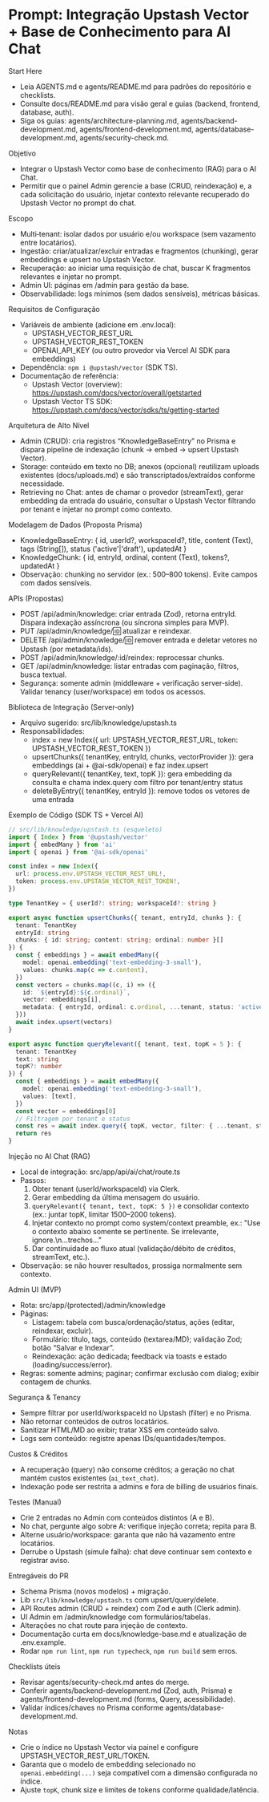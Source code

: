 # Prompt: Integração Upstash Vector + Base de Conhecimento para AI Chat

Start Here
- Leia AGENTS.md e agents/README.md para padrões do repositório e checklists.
- Consulte docs/README.md para visão geral e guias (backend, frontend, database, auth).
- Siga os guias: agents/architecture-planning.md, agents/backend-development.md, agents/frontend-development.md, agents/database-development.md, agents/security-check.md.

Objetivo
- Integrar o Upstash Vector como base de conhecimento (RAG) para o AI Chat.
- Permitir que o painel Admin gerencie a base (CRUD, reindexação) e, a cada solicitação do usuário, injetar contexto relevante recuperado do Upstash Vector no prompt do chat.

Escopo
- Multi‑tenant: isolar dados por usuário e/ou workspace (sem vazamento entre locatários).
- Ingestão: criar/atualizar/excluir entradas e fragmentos (chunking), gerar embeddings e upsert no Upstash Vector.
- Recuperação: ao iniciar uma requisição de chat, buscar K fragmentos relevantes e injetar no prompt.
- Admin UI: páginas em /admin para gestão da base.
- Observabilidade: logs mínimos (sem dados sensíveis), métricas básicas.

Requisitos de Configuração
- Variáveis de ambiente (adicione em .env.local):
  - UPSTASH_VECTOR_REST_URL
  - UPSTASH_VECTOR_REST_TOKEN
  - OPENAI_API_KEY (ou outro provedor via Vercel AI SDK para embeddings)
- Dependência: `npm i @upstash/vector` (SDK TS).
- Documentação de referência:
  - Upstash Vector (overview): https://upstash.com/docs/vector/overall/getstarted
  - Upstash Vector TS SDK: https://upstash.com/docs/vector/sdks/ts/getting-started

Arquitetura de Alto Nível
- Admin (CRUD): cria registros “KnowledgeBaseEntry” no Prisma e dispara pipeline de indexação (chunk → embed → upsert Upstash Vector).
- Storage: conteúdo em texto no DB; anexos (opcional) reutilizam uploads existentes (docs/uploads.md) e são transcriptados/extraídos conforme necessidade.
- Retrieving no Chat: antes de chamar o provedor (streamText), gerar embedding da entrada do usuário, consultar o Upstash Vector filtrando por tenant e injetar no prompt como contexto.

Modelagem de Dados (Proposta Prisma)
- KnowledgeBaseEntry: { id, userId?, workspaceId?, title, content (Text), tags (String[]), status ('active'|'draft'), updatedAt }
- KnowledgeChunk: { id, entryId, ordinal, content (Text), tokens?, updatedAt }
- Observação: chunking no servidor (ex.: 500–800 tokens). Evite campos com dados sensíveis.

APIs (Propostas)
- POST /api/admin/knowledge: criar entrada (Zod), retorna entryId. Dispara indexação assíncrona (ou síncrona simples para MVP).
- PUT /api/admin/knowledge/:id: atualizar e reindexar.
- DELETE /api/admin/knowledge/:id: remover entrada e deletar vetores no Upstash (por metadata/ids).
- POST /api/admin/knowledge/:id/reindex: reprocessar chunks.
- GET /api/admin/knowledge: listar entradas com paginação, filtros, busca textual.
- Segurança: somente admin (middleware + verificação server‑side). Validar tenancy (user/workspace) em todos os acessos.

Biblioteca de Integração (Server‑only)
- Arquivo sugerido: src/lib/knowledge/upstash.ts
- Responsabilidades:
  - index = new Index({ url: UPSTASH_VECTOR_REST_URL, token: UPSTASH_VECTOR_REST_TOKEN })
  - upsertChunks({ tenantKey, entryId, chunks, vectorProvider }): gera embeddings (ai + @ai-sdk/openai) e faz index.upsert
  - queryRelevant({ tenantKey, text, topK }): gera embedding da consulta e chama index.query com filtro por tenant/entry status
  - deleteByEntry({ tenantKey, entryId }): remove todos os vetores de uma entrada

Exemplo de Código (SDK TS + Vercel AI)
```ts
// src/lib/knowledge/upstash.ts (esqueleto)
import { Index } from '@upstash/vector'
import { embedMany } from 'ai'
import { openai } from '@ai-sdk/openai'

const index = new Index({
  url: process.env.UPSTASH_VECTOR_REST_URL!,
  token: process.env.UPSTASH_VECTOR_REST_TOKEN!,
})

type TenantKey = { userId?: string; workspaceId?: string }

export async function upsertChunks({ tenant, entryId, chunks }: {
  tenant: TenantKey
  entryId: string
  chunks: { id: string; content: string; ordinal: number }[]
}) {
  const { embeddings } = await embedMany({
    model: openai.embedding('text-embedding-3-small'),
    values: chunks.map(c => c.content),
  })
  const vectors = chunks.map((c, i) => ({
    id: `${entryId}:${c.ordinal}`,
    vector: embeddings[i],
    metadata: { entryId, ordinal: c.ordinal, ...tenant, status: 'active' },
  }))
  await index.upsert(vectors)
}

export async function queryRelevant({ tenant, text, topK = 5 }: {
  tenant: TenantKey
  text: string
  topK?: number
}) {
  const { embeddings } = await embedMany({
    model: openai.embedding('text-embedding-3-small'),
    values: [text],
  })
  const vector = embeddings[0]
  // Filtragem por tenant e status
  const res = await index.query({ topK, vector, filter: { ...tenant, status: 'active' } })
  return res
}
```

Injeção no AI Chat (RAG)
- Local de integração: src/app/api/ai/chat/route.ts
- Passos:
  1) Obter tenant (userId/workspaceId) via Clerk.
  2) Gerar embedding da última mensagem do usuário.
  3) `queryRelevant({ tenant, text, topK: 5 })` e consolidar contexto (ex.: juntar topK, limitar 1500–2000 tokens).
  4) Injetar contexto no prompt como system/context preamble, ex.:
     "Use o contexto abaixo somente se pertinente. Se irrelevante, ignore.\n<context>...trechos...</context>"
  5) Dar continuidade ao fluxo atual (validação/débito de créditos, streamText, etc.).
- Observação: se não houver resultados, prossiga normalmente sem contexto.

Admin UI (MVP)
- Rota: src/app/(protected)/admin/knowledge
- Páginas:
  - Listagem: tabela com busca/ordenação/status, ações (editar, reindexar, excluir).
  - Formulário: título, tags, conteúdo (textarea/MD); validação Zod; botão “Salvar e Indexar”.
  - Reindexação: ação dedicada; feedback via toasts e estado (loading/success/error).
- Regras: somente admins; paginar; confirmar exclusão com dialog; exibir contagem de chunks.

Segurança & Tenancy
- Sempre filtrar por userId/workspaceId no Upstash (filter) e no Prisma.
- Não retornar conteúdos de outros locatários.
- Sanitizar HTML/MD ao exibir; tratar XSS em conteúdo salvo.
- Logs sem conteúdo: registre apenas IDs/quantidades/tempos.

Custos & Créditos
- A recuperação (query) não consome créditos; a geração no chat mantém custos existentes (`ai_text_chat`).
- Indexação pode ser restrita a admins e fora de billing de usuários finais.

Testes (Manual)
- Crie 2 entradas no Admin com conteúdos distintos (A e B).
- No chat, pergunte algo sobre A: verifique injeção correta; repita para B.
- Alterne usuário/workspace: garanta que não há vazamento entre locatários.
- Derrube o Upstash (simule falha): chat deve continuar sem contexto e registrar aviso.

Entregáveis do PR
- Schema Prisma (novos modelos) + migração.
- Lib `src/lib/knowledge/upstash.ts` com upsert/query/delete.
- API Routes admin (CRUD + reindex) com Zod e auth (Clerk admin).
- UI Admin em /admin/knowledge com formulários/tabelas.
- Alterações no chat route para injeção de contexto.
- Documentação curta em docs/knowledge-base.md e atualização de .env.example.
- Rodar `npm run lint`, `npm run typecheck`, `npm run build` sem erros.

Checklists úteis
- Revisar agents/security-check.md antes do merge.
- Conferir agents/backend-development.md (Zod, auth, Prisma) e agents/frontend-development.md (forms, Query, acessibilidade).
- Validar índices/chaves no Prisma conforme agents/database-development.md.

Notas
- Crie o índice no Upstash Vector via painel e configure UPSTASH_VECTOR_REST_URL/TOKEN.
- Garanta que o modelo de embedding selecionado no `openai.embedding(...)` seja compatível com a dimensão configurada no índice.
- Ajuste `topK`, chunk size e limites de tokens conforme qualidade/latência.

